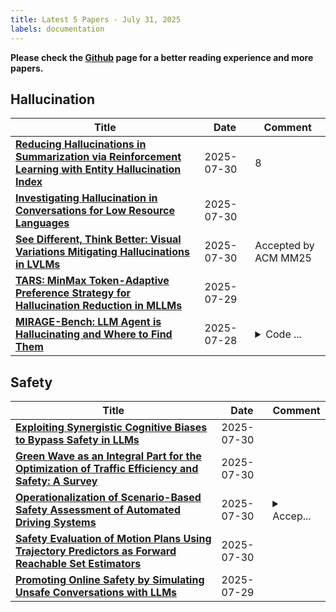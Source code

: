 ```yaml
---
title: Latest 5 Papers - July 31, 2025
labels: documentation
---
```

**Please check the [Github](https://github.com/dingyue772/DailyArxiv) page for a better reading experience and more papers.**

## Hallucination
| **Title** | **Date** | **Comment** |
| --- | --- | --- |
| **[Reducing Hallucinations in Summarization via Reinforcement Learning with Entity Hallucination Index](http://arxiv.org/abs/2507.22744v1)** | 2025-07-30 | 8 |
| **[Investigating Hallucination in Conversations for Low Resource Languages](http://arxiv.org/abs/2507.22720v1)** | 2025-07-30 |  |
| **[See Different, Think Better: Visual Variations Mitigating Hallucinations in LVLMs](http://arxiv.org/abs/2507.22003v2)** | 2025-07-30 | Accepted by ACM MM25 |
| **[TARS: MinMax Token-Adaptive Preference Strategy for Hallucination Reduction in MLLMs](http://arxiv.org/abs/2507.21584v1)** | 2025-07-29 |  |
| **[MIRAGE-Bench: LLM Agent is Hallucinating and Where to Find Them](http://arxiv.org/abs/2507.21017v1)** | 2025-07-28 | <details><summary>Code ...</summary><p>Code and data: https://github.com/sunblaze-ucb/mirage-bench.git</p></details> |

## Safety
| **Title** | **Date** | **Comment** |
| --- | --- | --- |
| **[Exploiting Synergistic Cognitive Biases to Bypass Safety in LLMs](http://arxiv.org/abs/2507.22564v1)** | 2025-07-30 |  |
| **[Green Wave as an Integral Part for the Optimization of Traffic Efficiency and Safety: A Survey](http://arxiv.org/abs/2507.22511v1)** | 2025-07-30 |  |
| **[Operationalization of Scenario-Based Safety Assessment of Automated Driving Systems](http://arxiv.org/abs/2507.22433v1)** | 2025-07-30 | <details><summary>Accep...</summary><p>Accepted for publication in proceedings of the 2025 IEEE International Automated Vehicle Validation Conference</p></details> |
| **[Safety Evaluation of Motion Plans Using Trajectory Predictors as Forward Reachable Set Estimators](http://arxiv.org/abs/2507.22389v1)** | 2025-07-30 |  |
| **[Promoting Online Safety by Simulating Unsafe Conversations with LLMs](http://arxiv.org/abs/2507.22267v1)** | 2025-07-29 |  |

